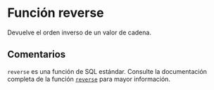 ﻿---
SidebarGroup: "r"
Autogenerated: true
---

# Función  reverse

Devuelve el orden inverso de un valor de cadena.

## Comentarios 

`reverse` es una función de SQL estándar. Consulte la documentación completa de la función [`reverse`](https://learn.microsoft.com/es-es/sql/t-sql/functions/reverse-transact-sql) para mayor información.
